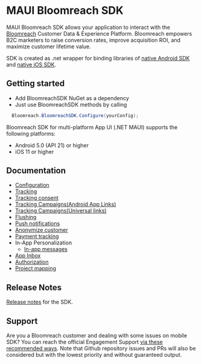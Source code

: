
# MAUI Bloomreach SDK
MAUI Bloomreach SDK allows your application to interact with the [Bloomreach](https://bloomreach.com/) Customer Data & Experience Platform. Bloomreach empowers B2C marketers to raise conversion rates, improve acquisition ROI, and maximize customer lifetime value.


SDK is created as .net wrapper for binding libraries of [native Android SDK](https://github.com/exponea/exponea-android-sdk) and [native iOS SDK](https://github.com/exponea/exponea-ios-sdk).


## Getting started

 - Add BloomreachSDK NuGet as a dependency
 - Just use BloomreachSDK methods by calling 

 ```csharp
   Bloomreach.BloomreachSDK.Configure(yourConfig);
 ```

Bloomreach SDK for multi-platform App UI (.NET MAUI) supports the following platforms:
  * Android 5.0 (API 21) or higher
  * iOS 11 or higher

## Documentation
  * [Configuration](./Documentation/CONFIG.md)
  * [Tracking](./Documentation/TRACK.md)
  * [Tracking consent](./Documentation/TRACKING_CONSENT.md)
  * [Tracking Campaigns(Android App Links)](./Documentation/ANDROID_UNIVERZAL_LINKS.md)
  * [Tracking Campaigns(Universal links)](./Documentation/IOS_UNIVERSAL_LINKS.md)
  * [Flushing](./Documentation/FLUSH.md)
  * [Push notifications](./Documentation/PUSH.md)
  * [Anonymize customer](./Documentation/ANONYMIZE.md)
  * [Payment tracking](./Documentation/PAYMENT.md)
  * In-App Personalization
    * [In-app messages](./Documentation/IN_APP_MESSAGES.md)
  * [App Inbox](./Documentation/APP_INBOX.md)
  * [Authorization](./Documentation/AUTHORIZATION.md)
  * [Project mapping](./Documentation/PROJECT_MAPPING.md)
  
## Release Notes

[Release notes](./Documentation/RELEASE_NOTES.md) for the SDK.

## Support

Are you a Bloomreach customer and dealing with some issues on mobile SDK? You can reach the official Engagement Support [via these recommended ways](https://documentation.bloomreach.com/engagement/docs/engagement-support#contacting-the-support).
Note that Github repository issues and PRs will also be considered but with the lowest priority and without guaranteed output.

